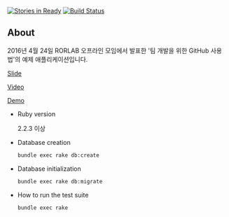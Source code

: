 [![Stories in Ready](https://badge.waffle.io/parkeugene/demoapp.png?label=ready&title=Ready)](https://waffle.io/parkeugene/demoapp)
[![Build Status](https://travis-ci.org/parkeugene/demoapp.svg?branch=master)](https://travis-ci.org/parkeugene/demoapp)

## About
2016년 4월 24일 RORLAB 오프라인 모임에서 발표한 '팀 개발을 위한 GitHub 사용법'의 예제 애플리케이션입니다.

[Slide](http://www.slideshare.net/EugenePark20/github-61301241)

[Video](https://youtu.be/fgFSWXf7zbk)

[Demo](http://teamplay.herokuapp.com/articles)

* Ruby version

  2.2.3 이상

* Database creation
  
  ```bash
  bundle exec rake db:create
  ```
  
* Database initialization

  ```bash
  bundle exec rake db:migrate
  ```
* How to run the test suite

  ```bash
  bundle exec rake
  ```
